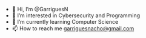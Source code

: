 - 👋 Hi, I’m @GarriguesN
- 👀 I’m interested in Cybersecurity and Programming
- 🌱 I’m currently learning Computer Science
- 📫 How to reach me garriguesnacho@gmail.com
